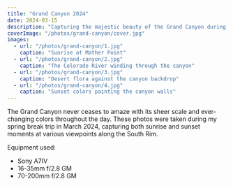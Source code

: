 ```yaml
---
title: "Grand Canyon 2024"
date: 2024-03-15
description: "Capturing the majestic beauty of the Grand Canyon during spring break."
coverImage: "/photos/grand-canyon/cover.jpg"
images:
  - url: "/photos/grand-canyon/1.jpg"
    caption: "Sunrise at Mather Point"
  - url: "/photos/grand-canyon/2.jpg"
    caption: "The Colorado River winding through the canyon"
  - url: "/photos/grand-canyon/3.jpg"
    caption: "Desert flora against the canyon backdrop"
  - url: "/photos/grand-canyon/4.jpg"
    caption: "Sunset colors painting the canyon walls"
---
```


The Grand Canyon never ceases to amaze with its sheer scale and ever-changing colors throughout the day. These photos were taken during my spring break trip in March 2024, capturing both sunrise and sunset moments at various viewpoints along the South Rim.

Equipment used:
- Sony A7IV
- 16-35mm f/2.8 GM
- 70-200mm f/2.8 GM

